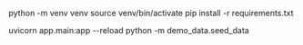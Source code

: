 python -m venv venv
source venv/bin/activate
pip install -r requirements.txt

uvicorn app.main:app --reload
python -m demo_data.seed_data